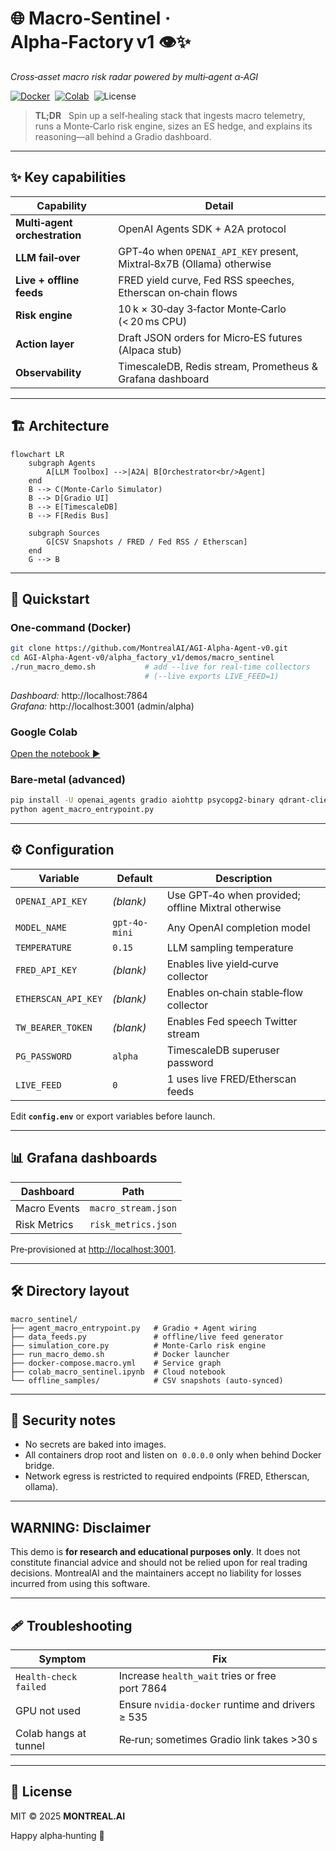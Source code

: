 
# 🌐 Macro‑Sentinel · Alpha‑Factory v1 👁️✨  
*Cross‑asset macro risk radar powered by multi‑agent α‑AGI*

[![Docker](https://img.shields.io/badge/Run‑with-Docker-blue?logo=docker)](#one‑command‑docker) 
[![Colab](https://img.shields.io/badge/Try‑on‑Colab-yellow?logo=googlecolab)](#google‑colab) 
![License](https://img.shields.io/badge/License-MIT-green)

> **TL;DR**   Spin up a self‑healing stack that ingests macro telemetry, runs a Monte‑Carlo risk engine, sizes an ES hedge, and explains its reasoning—all behind a Gradio dashboard.

---

## ✨ Key capabilities
| Capability | Detail |
|------------|--------|
| **Multi‑agent orchestration** | OpenAI Agents SDK + A2A protocol |
| **LLM fail‑over** | GPT‑4o when `OPENAI_API_KEY` present, Mixtral‑8x7B (Ollama) otherwise |
| **Live + offline feeds** | FRED yield curve, Fed RSS speeches, Etherscan on‑chain flows |
| **Risk engine** | 10 k × 30‑day 3‑factor Monte‑Carlo (< 20 ms CPU) |
| **Action layer** | Draft JSON orders for Micro‑ES futures (Alpaca stub) |
| **Observability** | TimescaleDB, Redis stream, Prometheus & Grafana dashboard |

---

## 🏗️ Architecture

```mermaid
flowchart LR
    subgraph Agents
        A[LLM Toolbox] -->|A2A| B[Orchestrator<br/>Agent]
    end
    B --> C(Monte‑Carlo Simulator)
    B --> D[Gradio UI]
    B --> E[TimescaleDB]
    B --> F[Redis Bus]

    subgraph Sources
        G[CSV Snapshots / FRED / Fed RSS / Etherscan]
    end
    G --> B
```

---

## 🚀 Quickstart

### One‑command (Docker)

```bash
git clone https://github.com/MontrealAI/AGI-Alpha-Agent-v0.git
cd AGI-Alpha-Agent-v0/alpha_factory_v1/demos/macro_sentinel
./run_macro_demo.sh           # add --live for real‑time collectors
                              # (--live exports LIVE_FEED=1)
```

*Dashboard:* http://localhost:7864  
*Grafana:* http://localhost:3001 (admin/alpha)

### Google Colab

[Open the notebook ▶](colab_macro_sentinel.ipynb)

### Bare‑metal (advanced)

```bash
pip install -U openai_agents gradio aiohttp psycopg2-binary qdrant-client
python agent_macro_entrypoint.py
```

---

## ⚙️ Configuration

| Variable | Default | Description |
|----------|---------|-------------|
| `OPENAI_API_KEY` | *(blank)* | Use GPT‑4o when provided; offline Mixtral otherwise |
| `MODEL_NAME` | `gpt-4o-mini` | Any OpenAI completion model |
| `TEMPERATURE` | `0.15` | LLM sampling temperature |
| `FRED_API_KEY` | *(blank)* | Enables live yield‑curve collector |
| `ETHERSCAN_API_KEY` | *(blank)* | Enables on‑chain stable‑flow collector |
| `TW_BEARER_TOKEN` | *(blank)* | Enables Fed speech Twitter stream |
| `PG_PASSWORD` | `alpha` | TimescaleDB superuser password |
| `LIVE_FEED` | `0` | 1 uses live FRED/Etherscan feeds |

Edit **`config.env`** or export variables before launch.

---

## 📊 Grafana dashboards

| Dashboard | Path |
|-----------|------|
| Macro Events | `macro_stream.json` |
| Risk Metrics | `risk_metrics.json` |

Pre‑provisioned at <http://localhost:3001>.

---

## 🛠️ Directory layout

```
macro_sentinel/
├── agent_macro_entrypoint.py   # Gradio + Agent wiring
├── data_feeds.py               # offline/live feed generator
├── simulation_core.py          # Monte‑Carlo risk engine
├── run_macro_demo.sh           # Docker launcher
├── docker-compose.macro.yml    # Service graph
├── colab_macro_sentinel.ipynb  # Cloud notebook
└── offline_samples/            # CSV snapshots (auto‑synced)
```

---

## 🔐 Security notes
* No secrets are baked into images.
* All containers drop root and listen on  `0.0.0.0` only when behind Docker bridge.
* Network egress is restricted to required endpoints (FRED, Etherscan, ollama).

---

## WARNING: Disclaimer

This demo is **for research and educational purposes only**. It
does not constitute financial advice and should not be relied upon
for real trading decisions. MontrealAI and the maintainers accept
no liability for losses incurred from using this software.

---

## 🩹 Troubleshooting

| Symptom | Fix |
|---------|-----|
| `Health-check failed` | Increase `health_wait` tries or free port 7864 |
| GPU not used | Ensure `nvidia‑docker` runtime and drivers ≥ 535 |
| Colab hangs at tunnel | Re‑run; sometimes Gradio link takes >30 s |

---

## 📜 License
MIT © 2025 **MONTREAL.AI**

Happy alpha‑hunting 🚀
